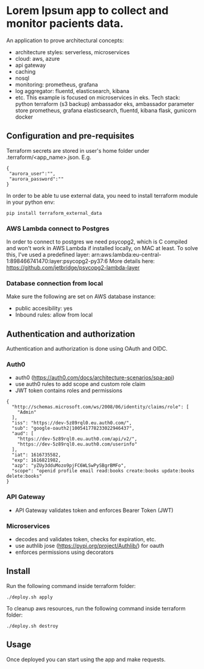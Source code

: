 # Lorem Ipsum app to collect and monitor pacients data.
An application to prove architectural concepts: 
* architecture styles: serverless, microservices
* cloud: aws, azure
* api gateway
* caching
* nosql
* monitoring: prometheus, grafana
* log aggregator: fluentd, elasticsearch, kibana
* etc.
This example is focused on microservices in eks.
Tech stack:
python
terraform (s3 backup)
ambassador
eks, ambassador
parameter store
prometheus, grafana
elasticsearch, fluentd, kibana
flask, gunicorn
docker

## Configuration and pre-requisites

Terraform secrets are stored in user's home folder under .terraform/<app_name>.json.
E.g.
````
{
 "aurora_user":"",
 "aurora_password":""
}
````
In order to be able tu use external data, you need to install terraform module in your python env:
```
pip install terraform_external_data
``` 
### AWS Lambda connect to Postgres
In order to connect to postgres we need psycopg2, which is C compiled and won't work in AWS Lambda if installed locally, 
on MAC at least. To solve this, I've used a predefined layer:
arn:aws:lambda:eu-central-1:898466741470:layer:psycopg2-py37:6
More details here:
https://github.com/jetbridge/psycopg2-lambda-layer
### Database connection from local
Make sure the following are set on AWS database instance:
* public accesibility: yes
* Inbound rules: allow from local

## Authentication and authorization
Authentication and authorization is done using OAuth and OIDC.

### Auth0
* auth0 (https://auth0.com/docs/architecture-scenarios/spa-api)
* use auth0 rules to add scope and custom role claim
* JWT token contains roles and permissions
````
{
  "http://schemas.microsoft.com/ws/2008/06/identity/claims/role": [
    "Admin"
  ],
  "iss": "https://dev-5z89rql0.eu.auth0.com/",
  "sub": "google-oauth2|100541778233022946437",
  "aud": [
    "https://dev-5z89rql0.eu.auth0.com/api/v2/",
    "https://dev-5z89rql0.eu.auth0.com/userinfo"
  ],
  "iat": 1616735582,
  "exp": 1616821982,
  "azp": "yZUy3dduMozo9pjFC6WLSwPySBgrBMFo",
  "scope": "openid profile email read:books create:books update:books delete:books"
}
````
### API Gateway
* API Gateway validates token and enforces Bearer Token (JWT)

### Microservices
* decodes and validates token, checks for expiration, etc. 
* use authlib jose (https://pypi.org/project/Authlib/) for oauth
* enforces permissions using decorators

## Install
Run the following command inside terraform folder:
````
./deploy.sh apply
````
To cleanup aws resources, run the following command inside terraform folder:
````
./deploy.sh destroy
````
 ## Usage
 
 Once deployed you can start using the app and make requests.